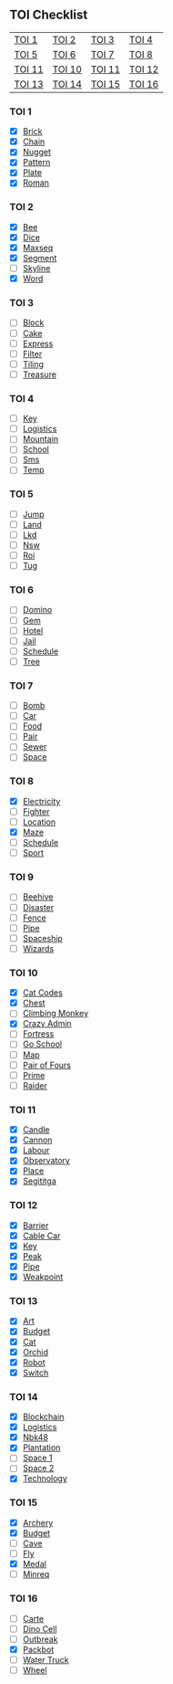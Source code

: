 ## TOI Checklist

|                  |                  |                   |                   |
| ---------------- | ---------------- | ----------------- | ----------------- |
| [TOI 1](#toi-1)  | [TOI 2](#toi-2)  | [TOI 3](#toi-3)   | [TOI 4](#toi-4)   |
| [TOI 5](#toi-5)  | [TOI 6](#toi-6)  | [TOI 7](#toi-7)   | [TOI 8](#toi-8)   |
| [TOI 11](#toi-5) | [TOI 10](#toi-6) | [TOI 11](#toi-11) | [TOI 12](#toi-12) |
| [TOI 13](#toi-5) | [TOI 14](#toi-6) | [TOI 15](#toi-15) | [TOI 16](#toi-16) |

### TOI 1

- [x] [Brick](toi01_brick.cpp)
- [x] [Chain](toi01_chain.cpp)
- [x] [Nugget](toi01_nugget.cpp)
- [x] [Pattern](toi01_pattern.cpp)
- [x] [Plate](toi01_plate.cpp)
- [x] [Roman](toi01_roman.cpp)

### TOI 2

- [x] [Bee](toi02_bee.cpp)
- [x] [Dice](toi02_dice.cpp)
- [x] [Maxseq](toi02_maxseq.cpp)
- [x] [Segment](toi02_segment.cpp)
- [ ] [Skyline]()
- [x] [Word](toi02_word.cpp)

### TOI 3

- [ ] [Block]()
- [ ] [Cake]()
- [ ] [Express]()
- [ ] [Filter]()
- [ ] [Tiling]()
- [ ] [Treasure]()

### TOI 4

- [ ] [Key]()
- [ ] [Logistics]()
- [ ] [Mountain]()
- [ ] [School]()
- [ ] [Sms]()
- [ ] [Temp]()

### TOI 5

- [ ] [Jump]()
- [ ] [Land]()
- [ ] [Lkd]()
- [ ] [Nsw]()
- [ ] [Roi]()
- [ ] [Tug]()

### TOI 6

- [ ] [Domino]()
- [ ] [Gem]()
- [ ] [Hotel]()
- [ ] [Jail]()
- [ ] [Schedule]()
- [ ] [Tree]()

### TOI 7

- [ ] [Bomb]()
- [ ] [Car]()
- [ ] [Food]()
- [ ] [Pair]()
- [ ] [Sewer]()
- [ ] [Space]()

### TOI 8

- [x] [Electricity](toi08_electricity.cpp)
- [ ] [Fighter]()
- [ ] [Location]()
- [x] [Maze](toi08_maze.cpp)
- [ ] [Schedule]()
- [ ] [Sport]()

### TOI 9

- [ ] [Beehive]()
- [ ] [Disaster]()
- [ ] [Fence]()
- [ ] [Pipe]()
- [ ] [Spaceship]()
- [ ] [Wizards]()

### TOI 10

- [x] [Cat Codes](toi10_catcodes.cpp)
- [x] [Chest](toi10_chest.cpp)
- [ ] [Climbing Monkey]()
- [x] [Crazy Admin](toi10_crazyadmin.cpp)
- [ ] [Fortress]()
- [ ] [Go School]()
- [ ] [Map]()
- [ ] [Pair of Fours]()
- [ ] [Prime]()
- [ ] [Raider]()

### TOI 11

- [x] [Candle](toi11_candle.cpp)
- [x] [Cannon](toi11_cannon.cpp)
- [x] [Labour](toi11_labor.cpp)
- [x] [Observatory](toi11_observatory.cpp)
- [x] [Place](toi11_place.cpp)
- [x] [Segititga](toi11_segitiga.cpp)

### TOI 12

- [x] [Barrier](toi12_barrier.cpp)
- [x] [Cable Car](toi12_cablecar.cpp)
- [x] [Key](toi12_key.cpp)
- [x] [Peak](toi12_peak.cpp)
- [x] [Pipe](toi12_pipe.cpp)
- [x] [Weakpoint](toi12_weakpoint.cpp)

### TOI 13

- [x] [Art](toi13_art.cpps)
- [x] [Budget](toi13_budget.cpp)
- [x] [Cat](toi13_cat.cpp)
- [x] [Orchid](toi13_orchid.cpp)
- [x] [Robot](toi13_robot.cpp)
- [x] [Switch](toi13_switch.cpp)

### TOI 14

- [x] [Blockchain](toi14_blockchain.cpp)
- [x] [Logistics](toi14_logistics.cpp)
- [x] [Nbk48](toi14_nbk48.cpp)
- [x] [Plantation](toi14_plantation.cpp)
- [ ] [Space 1]()
- [ ] [Space 2]()
- [x] [Technology](toi14_technology.cpp)

### TOI 15

- [x] [Archery](toi15_archery.cpp)
- [x] [Budget](toi15_budget.cpp)
- [ ] [Cave]()
- [ ] [Fly]()
- [x] [Medal](toi15_medal.cpp)
- [ ] [Minreq]()

### TOI 16

- [ ] [Carte]()
- [ ] [Dino Cell]()
- [ ] [Outbreak]()
- [x] [Packbot](toi16_packbot.cpp)
- [ ] [Water Truck]()
- [ ] [Wheel]()
